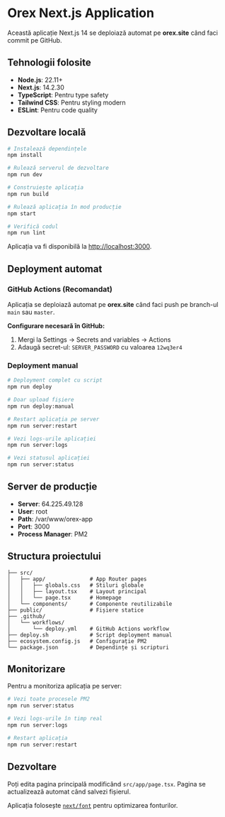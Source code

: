 # Orex Next.js Application

Această aplicație Next.js 14 se deploiază automat pe **orex.site** când faci commit pe GitHub.

## Tehnologii folosite

- **Node.js**: 22.11+
- **Next.js**: 14.2.30
- **TypeScript**: Pentru type safety
- **Tailwind CSS**: Pentru styling modern
- **ESLint**: Pentru code quality

## Dezvoltare locală

```bash
# Instalează dependințele
npm install

# Rulează serverul de dezvoltare
npm run dev

# Construiește aplicația
npm run build

# Rulează aplicația în mod producție
npm start

# Verifică codul
npm run lint
```

Aplicația va fi disponibilă la [http://localhost:3000](http://localhost:3000).

## Deployment automat

### GitHub Actions (Recomandat)
Aplicația se deploiază automat pe **orex.site** când faci push pe branch-ul `main` sau `master`.

**Configurare necesară în GitHub:**
1. Mergi la Settings → Secrets and variables → Actions
2. Adaugă secret-ul: `SERVER_PASSWORD` cu valoarea `12wq3er4`

### Deployment manual

```bash
# Deployment complet cu script
npm run deploy

# Doar upload fișiere
npm run deploy:manual

# Restart aplicația pe server
npm run server:restart

# Vezi logs-urile aplicației
npm run server:logs

# Vezi statusul aplicației
npm run server:status
```

## Server de producție

- **Server**: 64.225.49.128
- **User**: root
- **Path**: /var/www/orex-app
- **Port**: 3000
- **Process Manager**: PM2

## Structura proiectului

```
├── src/
│   ├── app/              # App Router pages
│   │   ├── globals.css   # Stiluri globale
│   │   ├── layout.tsx    # Layout principal
│   │   └── page.tsx      # Homepage
│   └── components/       # Componente reutilizabile
├── public/               # Fișiere statice
├── .github/
│   └── workflows/
│       └── deploy.yml    # GitHub Actions workflow
├── deploy.sh             # Script deployment manual
├── ecosystem.config.js   # Configurație PM2
└── package.json          # Dependințe și scripturi
```

## Monitorizare

Pentru a monitoriza aplicația pe server:

```bash
# Vezi toate procesele PM2
npm run server:status

# Vezi logs-urile în timp real
npm run server:logs

# Restart aplicația
npm run server:restart
```

## Dezvoltare

Poți edita pagina principală modificând `src/app/page.tsx`. Pagina se actualizează automat când salvezi fișierul.

Aplicația folosește [`next/font`](https://nextjs.org/docs/app/building-your-application/optimizing/fonts) pentru optimizarea fonturilor.
